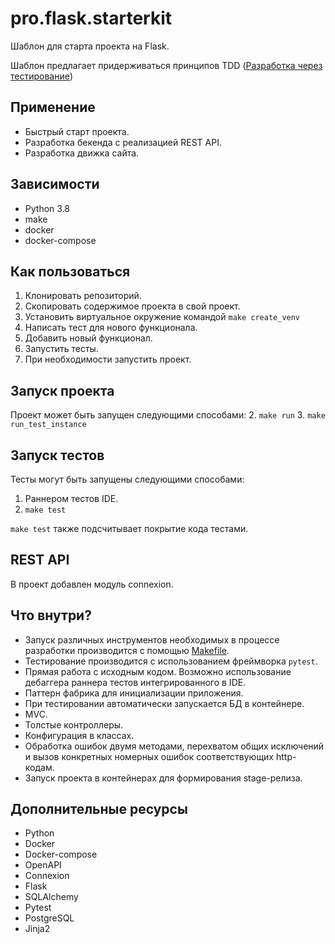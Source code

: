 # pro.flask.starterkit
Шаблон для старта проекта на Flask.

Шаблон предлагает придерживаться принципов TDD ([Разработка через тестирование](https://ru.wikipedia.org/wiki/%D0%A0%D0%B0%D0%B7%D1%80%D0%B0%D0%B1%D0%BE%D1%82%D0%BA%D0%B0_%D1%87%D0%B5%D1%80%D0%B5%D0%B7_%D1%82%D0%B5%D1%81%D1%82%D0%B8%D1%80%D0%BE%D0%B2%D0%B0%D0%BD%D0%B8%D0%B5))

## Применение
*  Быстрый старт проекта.
*  Разработка бекенда с реализацией REST API.
*  Разработка движка сайта.

## Зависимости
* Python 3.8
* make
* docker
* docker-compose

## Как пользоваться
1. Клонировать репозиторий.
2. Скопировать содержимое проекта в свой проект.
3. Установить виртуальное окружение командой `make create_venv`
4. Написать тест для нового функционала.
5. Добавить новый функционал.
6. Запустить тесты.
7. При необходимости запустить проект.

## Запуск проекта
Проект может быть запущен следующими способами:
2. `make run`
3. `make run_test_instance`

## Запуск тестов
Тесты могут быть запущены следующими способами:
1. Раннером тестов IDE.
2. `make test`

`make test` также подсчитывает покрытие кода тестами.

## REST API
В проект добавлен модуль connexion.

## Что внутри?
* Запуск различных инструментов необходимых в процессе разработки производится с помощью [Makefile](https://ru.wikipedia.org/wiki/Makefile).
* Тестирование производится с использованием фреймворка `pytest`.
* Прямая работа с исходным кодом. Возможно использование дебаггера раннера тестов интегрированного в IDE.
* Паттерн фабрика для инициализации приложения.
* При тестировании автоматически запускается БД в контейнере.
* MVC.
* Толстые контроллеры.
* Конфигурация в классах.
* Обработка ошибок двумя методами, перехватом общих исключений и вызов конкретных номерных ошибок соответствующих http-кодам.
* Запуск проекта в контейнерах для формирования stage-релиза.

## Дополнительные ресурсы
* Python
* Docker
* Docker-compose
* OpenAPI
* Connexion
* Flask
* SQLAlchemy
* Pytest
* PostgreSQL
* Jinja2
